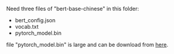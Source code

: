 Need three files of "bert-base-chinese" in this folder:

- bert_config.json
- vocab.txt
- pytorch_model.bin

file "pytorch_model.bin" is large and can be download from [here](https://huggingface.co/bert-base-chinese/tree/main).